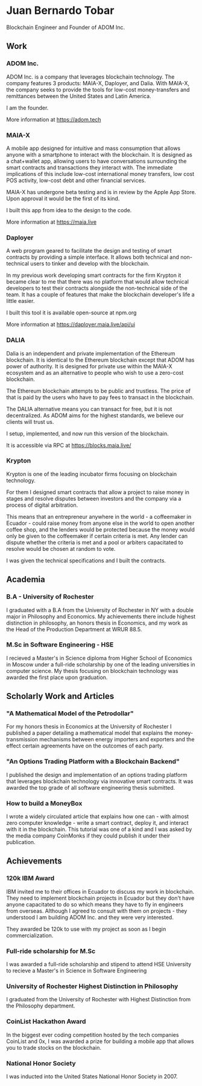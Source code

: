 <html>
<head>
<!-- Primary Meta Tags -->
<title>Juan Bernardo Tobar</title>
<meta name="title" content="Juan Bernardo Tobar">
<meta name="description" content="Juan Bernardo Tobar - Founder of ADOM Inc.">

<!-- Open Graph / Facebook -->
<meta property="og:type" content="website">
<meta property="og:url" content="http://juanbernardotobar.me/">
<meta property="og:title" content="Juan Bernardo Tobar ">
<meta property="og:description" content="Juan Bernardo Tobar - Founder of ADOM Inc.">
<meta property="og:image" content="">

<!-- Twitter -->
<meta property="twitter:card" content="summary_large_image">
<meta property="twitter:url" content="http://juanbernardotobar.me/">
<meta property="twitter:title" content="Juan Bernardo Tobar - Founder of ADOM Inc.">
<meta property="twitter:description" content="Juan Bernardo Tobar - Founder of ADOM Inc.">
<meta property="twitter:image" content="">
</head>
</html>


# Juan Bernardo Tobar


Blockchain Engineer and Founder of ADOM Inc.



## Work

### ADOM Inc.

ADOM Inc. is a company that leverages blockchain technology. The company features 3 products: MAIA-X, Daployer, and Dalia. With MAIA-X, the company seeks to provide the tools for low-cost money-transfers and remittances between the United States and Latin America.

I am the founder.

More information at https://adom.tech

### MAIA-X

A mobile app designed for intuitive and mass consumption that allows anyone with a smartphone to interact with the blockchain. It is designed as a chat+wallet app, allowing users to have conversations surrounding the smart contracts and transactions they interact with. The immediate implications of this include low-cost international money transfers, low cost POS activity, low-cost debt and other financial services.

MAIA-X has undergone beta testing and is in review by the Apple App Store. Upon approval it would be the first of its kind.

I built this app from idea to the design to the code.

More information at https://maia.live


### Daployer

A web program geared to facilitate the design and testing of smart contracts by providing a simple interface. It allows both technical and non-technical users to tinker and develop with the blockchain.

In my previous work developing smart contracts for the firm Krypton it became clear to me that there was no platform that would allow technical developers to test their contracts alongside the non-technical side of the team. It has a couple of features that make the blockchain developer's life a little easier.

I built this tool it is available open-source at npm.org

More information at https://daployer.maia.live/api/ui


### DALIA

Dalia is an independent and private implementation of the Ethereum blockchain. It is identical to the Ethereum blockchain except that ADOM has power of authority. It is designed for private use within the MAIA-X ecosystem and as an alternative to people who wish to use a zero-cost blockchain.

The Ethereum blockchain attempts to be public and trustless. The price of that is paid by the users who have to pay fees to transact in the blockchain. 

The DALIA alternative means you can transact for free, but it is not decentralized. As ADOM aims for the highest standards, we believe our clients will trust us.

I setup, implemented, and now run this version of the blockchain.

It is accessible via RPC at https://blocks.maia.live/


### Krypton

Krypton is one of the leading incubator firms focusing on blockchain technology. 

For them I designed smart contracts that allow a project to raise money in stages and resolve disputes between investors and the company via a process of digital arbitration.

This means that an entrepreneur anywhere in the world - a coffeemaker in Ecuador - could raise money from anyone else in the world to open another coffee shop, and the lenders would be protected because the money would only be given to the coffeemaker if certain criteria is met. Any lender can dispute whether the criteria is met and a pool or arbiters capacitated to resolve would be chosen at random to vote.

I was given the technical specifications and I built the contracts.


## Academia

### B.A - University of Rochester

I graduated with a B.A from the University of Rochester in NY with a double major in Philosophy and Economics. My achievements there include highest distinction in philosophy, an honors thesis in Economics, and my work as the Head of the Production Department at WRUR 88.5.

### M.Sc in Software Engineering - HSE

I recieved a Master's in Science diploma from Higher School of Economics in Moscow under a full-ride scholarship by one of the leading universities in computer science. My thesis focusing on blockchain technology was awarded the first place upon graduation.

## Scholarly Work and Articles

### "A Mathematical Model of the Petrodollar"

For my honors thesis in Economics at the University of Rochester I published a paper detailing a mathematical model that explains the money-transmission mechanisms between energy importers and exporters and the effect certain agreements have on the outcomes of each party.

### "An Options Trading Platform with a Blockchain Backend"

I published the design and implementation of an options trading platform that leverages blockchain technology via innovative smart contracts. It was awarded the top grade of all software engineering thesis submitted.

### How to build a MoneyBox

I wrote a widely circulated article that explains how one can - with almost zero computer knowledge - write a smart contract, deploy it, and interact with it in the blockchain. This tutorial was one of a kind and I was asked by the media company CoinMonks if they could publish it under their publication.


## Achievements

### 120k IBM Award

IBM invited me to their offices in Ecuador to discuss my work in blockchain. They need to implement blockchain projects in Ecuador but they don't have anyone capacitated to do so which means they have to fly in engineers from overseas. Although I agreed to consult with them on projects - they understood I am building ADOM Inc. and they were very interested.

They awarded be 120k to use with my project as soon as I begin commercialization.

### Full-ride scholarship for M.Sc

I was awarded a full-ride scholarship and stipend to attend HSE University to recieve a Master's in Science in Software Engineering

### University of Rochester Highest Distinction in Philosophy

I graduated from the University of Rochester with Highest Distinction from the Philosophy department.

### CoinList Hackathon Award

In the biggest ever coding competition hosted by the tech companies CoinList and 0x, I was awarded a prize for building a mobile app that allows you to trade stocks on the blockchain.

### National Honor Society

I was inducted into the United States National Honor Society in 2007.


